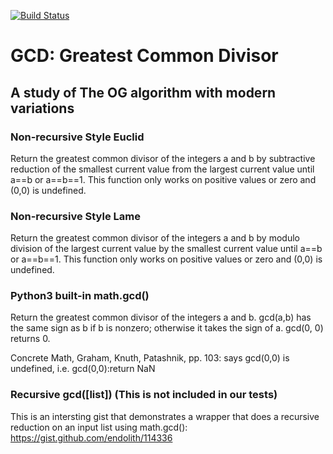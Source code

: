 [![Build Status](https://travis-ci.org/Sonophoto/PythonNotes.svg?branch=master)](https://travis-ci.org/Sonophoto/PythonNotes/GCD)

# GCD: Greatest Common Divisor

## A study of The OG algorithm with modern variations

### Non-recursive Style Euclid
Return the greatest common divisor of the integers a and b by subtractive reduction of the smallest current value from the largest current value until a==b or a==b==1. This function only works on positive values or zero and (0,0) is undefined.

### Non-recursive Style Lame
Return the greatest common divisor of the integers a and b by modulo division of the largest current value by the smallest current value until a==b or a==b==1. This function only works on positive values or zero and (0,0) is undefined.

### Python3 built-in math.gcd()
Return the greatest common divisor of the integers a and b.
gcd(a,b) has the same sign as b if b is nonzero;
otherwise it takes the sign of a.
gcd(0, 0) returns 0.

Concrete Math, Graham, Knuth, Patashnik, pp. 103:
says gcd(0,0) is undefined, i.e. gcd(0,0):return NaN

### Recursive gcd([list]) (This is not included in our tests)
This is an intersting gist that demonstrates a wrapper that
does a recursive reduction on an input list using math.gcd():
https://gist.github.com/endolith/114336





